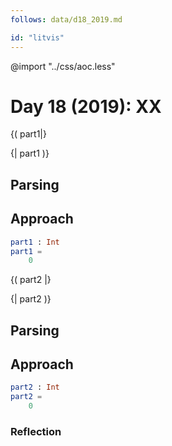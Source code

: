```yaml
---
follows: data/d18_2019.md

id: "litvis"
---
```


@import "../css/aoc.less"

# Day 18 (2019): XX

{( part1|}

{| part1 )}

## Parsing

## Approach

```elm {l r}
part1 : Int
part1 =
    0
```

{( part2 |}

{| part2 )}

## Parsing

## Approach

```elm {l r}
part2 : Int
part2 =
    0
```

### Reflection

